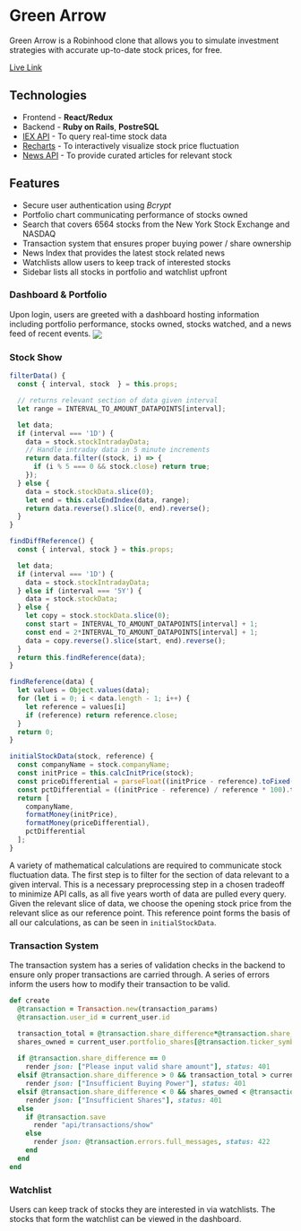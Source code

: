 # Green Arrow
Green Arrow is a Robinhood clone that allows you to simulate investment strategies with accurate up-to-date stock prices, for free. 

[Live Link](https://green-arrow-mm.herokuapp.com/#/)

## Technologies
 * Frontend - **React/Redux**
 * Backend - **Ruby on Rails**, **PostreSQL**
 * [IEX API](https://iextrading.com/developer/docs/) - To query real-time stock data
 * [Recharts](http://recharts.org/en-US) - To interactively visualize stock price fluctuation
 * [News API](https://newsapi.org/docs/endpoints/top-headlines) - To provide curated articles for relevant stock

 ## Features
  * Secure user authentication using *Bcrypt*
  * Portfolio chart communicating performance of stocks owned
  * Search that covers 6564 stocks from the New York Stock Exchange and NASDAQ
  * Transaction system that ensures proper buying power / share ownership 
  * News Index that provides the latest stock related news
  * Watchlists allow users to keep track of interested stocks  
  * Sidebar lists all stocks in portfolio and watchlist upfront

  ### Dashboard & Portfolio
  Upon login, users are greeted with a dashboard hosting information including portfolio performance, stocks owned, stocks watched, and a news feed of recent events. 
  <img src="./assets/GreenArrowSplashStandard.gif" align="center">

  ### Stock Show

  ```js
  filterData() {
    const { interval, stock  } = this.props;

    // returns relevant section of data given interval
    let range = INTERVAL_TO_AMOUNT_DATAPOINTS[interval];

    let data;
    if (interval === '1D') {
      data = stock.stockIntradayData;
      // Handle intraday data in 5 minute increments
      return data.filter((stock, i) => { 
        if (i % 5 === 0 && stock.close) return true;
      });
    } else {
      data = stock.stockData.slice(0);
      let end = this.calcEndIndex(data, range);
      return data.reverse().slice(0, end).reverse();
    }
  }

  findDiffReference() {
    const { interval, stock } = this.props;

    let data;
    if (interval === '1D') {
      data = stock.stockIntradayData;
    } else if (interval === '5Y') {
      data = stock.stockData;
    } else {
      let copy = stock.stockData.slice(0);
      const start = INTERVAL_TO_AMOUNT_DATAPOINTS[interval] + 1;
      const end = 2*INTERVAL_TO_AMOUNT_DATAPOINTS[interval] + 1;
      data = copy.reverse().slice(start, end).reverse(); 
    }
    return this.findReference(data);
  }

  findReference(data) {
    let values = Object.values(data);
    for (let i = 0; i < data.length - 1; i++) {
      let reference = values[i]
      if (reference) return reference.close;
    }
    return 0;
  }

  initialStockData(stock, reference) {
    const companyName = stock.companyName;
    const initPrice = this.calcInitPrice(stock);
    const priceDifferential = parseFloat((initPrice - reference).toFixed(2));
    const pctDifferential = ((initPrice - reference) / reference * 100).toFixed(2);
    return [
      companyName, 
      formatMoney(initPrice), 
      formatMoney(priceDifferential), 
      pctDifferential
    ];
  }
  ```

  A variety of mathematical calculations are required to communicate stock fluctuation data. The first step is to filter for the section of data relevant to a given interval. This is a necessary preprocessing step in a chosen tradeoff to minimize API calls, as all five years worth of data are pulled every query. Given the relevant slice of data, we choose the opening stock price from the relevant slice as our reference point. This reference point forms the basis of all our calculations, as can be seen in `initialStockData`.

  ### Transaction System
  The transaction system has a series of validation checks in the backend to ensure only proper transactions are carried through. A series of errors inform the users how to modify their transaction to be valid.

  ```rb
  def create
    @transaction = Transaction.new(transaction_params)
    @transaction.user_id = current_user.id

    transaction_total = @transaction.share_difference*@transaction.share_price
    shares_owned = current_user.portfolio_shares[@transaction.ticker_symbol]
    
    if @transaction.share_difference == 0
      render json: ["Please input valid share amount"], status: 401
    elsif @transaction.share_difference > 0 && transaction_total > current_user.current_buying_power
      render json: ["Insufficient Buying Power"], status: 401
    elsif @transaction.share_difference < 0 && shares_owned < @transaction.share_difference.abs
      render json: ["Insufficient Shares"], status: 401
    else
      if @transaction.save 
        render "api/transactions/show"
      else
        render json: @transaction.errors.full_messages, status: 422
      end
    end
  end
  ```

  ### Watchlist
  Users can keep track of stocks they are interested in via watchlists. The stocks that form the watchlist can be viewed in the dashboard. 

